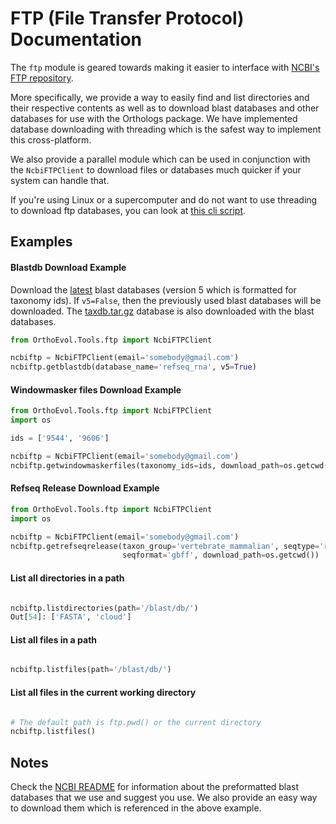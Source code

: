 FTP (File Transfer Protocol) Documentation
=============================================
The `ftp` module is geared towards making it easier to interface with [NCBI's
FTP repository](ftp://ftp.ncbi.nlm.nih.gov).

More specifically, we provide a way to easily find and list directories and their
respective contents as well as to download blast databases and other databases
for use with the Orthologs package. We have implemented database downloading
with threading which is the safest way to implement this cross-platform.

We also provide a parallel module which can be used in conjunction with the
`NcbiFTPClient` to download files or databases much quicker if your system can
handle that.

If you're using Linux or a supercomputer and do not want to use threading to
download ftp databases, you can look at [this cli script](https://github.com/datasnakes/OrthoEvolution/blob/master/Examples/standalone-scripts/ncbi-download.py).



Examples
---------

#### Blastdb Download Example

Download the [latest](ftp://ftp.ncbi.nlm.nih.gov/blast/db/v5/) blast databases (version 5 which is formatted for taxonomy ids).
If `v5=False`, then the previously used blast databases will be downloaded. The
[taxdb.tar.gz](ftp://ftp.ncbi.nlm.nih.gov/blast/db/v5/taxdb.tar.gz) database is also 
downloaded with the blast databases.

``` python
from OrthoEvol.Tools.ftp import NcbiFTPClient

ncbiftp = NcbiFTPClient(email='somebody@gmail.com')
ncbiftp.getblastdb(database_name='refseq_rna', v5=True)
```
#### Windowmasker files Download Example

```python
from OrthoEvol.Tools.ftp import NcbiFTPClient
import os

ids = ['9544', '9606']

ncbiftp = NcbiFTPClient(email='somebody@gmail.com')
ncbiftp.getwindowmaskerfiles(taxonomy_ids=ids, download_path=os.getcwd())
```
#### Refseq Release Download Example
```python
from OrthoEvol.Tools.ftp import NcbiFTPClient
import os

ncbiftp = NcbiFTPClient(email='somebody@gmail.com')
ncbiftp.getrefseqrelease(taxon_group='vertebrate_mammalian', seqtype='rna', 
                         seqformat='gbff', download_path=os.getcwd())
```

#### List all directories in a path
```python

ncbiftp.listdirectories(path='/blast/db/')
Out[54]: ['FASTA', 'cloud']
```

#### List all files in a path
```python

ncbiftp.listfiles(path='/blast/db/')
```

#### List all files in the current working directory
```python

# The default path is ftp.pwd() or the current directory
ncbiftp.listfiles()
```

Notes
-------------------
Check the [NCBI README](NCBIREADME.md) for information about the preformatted
blast databases that we use and suggest you use. We also provide an easy way to
 download them which is referenced in the above example.
